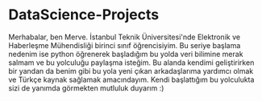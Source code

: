 # DataScience-Projects

Merhabalar, ben Merve. İstanbul Teknik Üniversitesi'nde Elektronik ve Haberleşme Mühendisliği birinci sınıf öğrencisiyim. Bu seriye başlama nedenim ise python öğrenerek başladığım bu yolda veri bilimine merak salmam ve bu yolculuğu paylaşma isteğim. Bu alanda kendimi geliştirirken bir yandan da benim gibi bu yola yeni çıkan arkadaşlarıma yardımcı olmak ve Türkçe kaynak sağlamak amacındayım. Kendi başlattığım bu yolculukta sizi de yanımda görmekten mutluluk duyarım :) 
